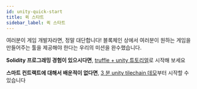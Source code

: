 ```yaml
---
id: unity-quick-start
title: 퀵 스타트
sidebar_label: 퀵 스타트
---
```

여러분이 게임 개발자라면, 정말 대단합니다! 블록체인 상에서 여러분이 원하는 게임을 만들어주는 툴을 제공해야 한다는 우리의 미션을 완수했습니다.

**Solidity 프로그래밍 경험이 있으시다면**, [truffle + unity 튜토리얼](https://medium.com/@zacharyholland_17606/getting-started-with-loom-truffle-and-unity-f2558ad9d213)로 시작해 보세요

**스마트 컨트랙트에 대해서 배운적이 없다면**, [3 분 unity tilechain 데모](https://loomx.io/developers/docs/en/unity-sample-tiles-chain-evm.html)부터 시작할 수 있습니다